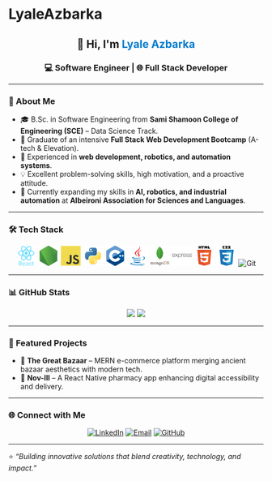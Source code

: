 # LyaleAzbarka
<h2 align="center">
  👋 Hi, I'm <span style="color:#007acc;">Lyale Azbarka</span>
 
</h2>
<h3 align="center">💻 Software Engineer | 🌐 Full Stack Developer </h3>

---

### 🚀 About Me
- 🎓 B.Sc. in Software Engineering from **Sami Shamoon College of Engineering (SCE)** – Data Science Track.  
- 🧠 Graduate of an intensive **Full Stack Web Development Bootcamp** (A-tech & Elevation).  
- 🤝 Experienced in **web development, robotics, and automation systems**.  
- 💡 Excellent problem-solving skills, high motivation, and a proactive attitude.  
- 🌱 Currently expanding my skills in **AI, robotics, and industrial automation** at **Albeironi Association for Sciences and Languages**.  

---

### 🛠️ Tech Stack
<p align="center">
  <img src="https://raw.githubusercontent.com/devicons/devicon/master/icons/react/react-original-wordmark.svg" width="40" alt="React"/>
  <img src="https://raw.githubusercontent.com/devicons/devicon/master/icons/nodejs/nodejs-original.svg" width="40" alt="Node.js"/>
  <img src="https://raw.githubusercontent.com/devicons/devicon/master/icons/javascript/javascript-original.svg" width="40" alt="JavaScript"/>
  <img src="https://raw.githubusercontent.com/devicons/devicon/master/icons/python/python-original.svg" width="40" alt="Python"/>
  <img src="https://raw.githubusercontent.com/devicons/devicon/master/icons/cplusplus/cplusplus-original.svg" width="40" alt="C++"/>
  <img src="https://raw.githubusercontent.com/devicons/devicon/master/icons/java/java-original.svg" width="40" alt="Java"/>
  <img src="https://raw.githubusercontent.com/devicons/devicon/master/icons/mongodb/mongodb-original-wordmark.svg" width="40" alt="MongoDB"/>
  <img src="https://raw.githubusercontent.com/devicons/devicon/master/icons/express/express-original-wordmark.svg" width="40" alt="Express"/>
  <img src="https://raw.githubusercontent.com/devicons/devicon/master/icons/html5/html5-original-wordmark.svg" width="40" alt="HTML"/>
  <img src="https://raw.githubusercontent.com/devicons/devicon/master/icons/css3/css3-original-wordmark.svg" width="40" alt="CSS"/>
  <img src="https://www.vectorlogo.zone/logos/git-scm/git-scm-icon.svg" width="40" alt="Git"/>
</p>

---

### 📊 GitHub Stats
<p align="center">
  <img src="https://github-readme-stats.vercel.app/api?username=LyaliAzbarka&show_icons=true&theme=default&hide_border=true" width="48%"/>
  <img src="https://streak-stats.demolab.com?user=LyaliAzbarka&theme=default&hide_border=true" width="48%"/>
</p>

---

### 🧩 Featured Projects
- 🏪 **The Great Bazaar** – MERN e-commerce platform merging ancient bazaar aesthetics with modern tech.  
- 💊 **Nov-Ill** – A React Native pharmacy app enhancing digital accessibility and delivery.  

---

### 🌐 Connect with Me
<p align="center">
  <a href="https://www.linkedin.com/in/lyali-azbarka/"><img src="https://cdn-icons-png.flaticon.com/512/174/174857.png" width="40" alt="LinkedIn"/></a>
  <a href="mailto:lyaliazbaraga@gmail.com"><img src="https://cdn-icons-png.flaticon.com/512/732/732200.png" width="40" alt="Email"/></a>
  <a href="https://github.com/LyaliAzbarka"><img src="https://cdn-icons-png.flaticon.com/512/733/733553.png" width="40" alt="GitHub"/></a>
</p>

---

⭐️ *“Building innovative solutions that blend creativity, technology, and impact.”*
